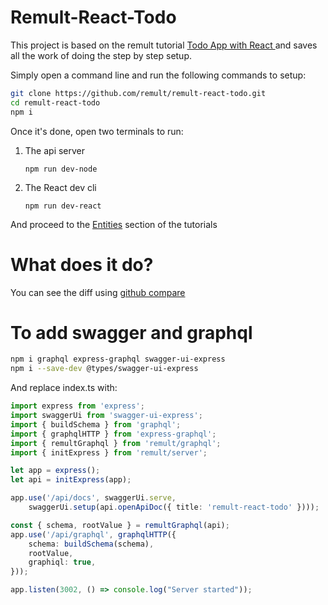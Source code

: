 # Remult-React-Todo

This project is based on the remult tutorial  [Todo App with React
](https://remult.github.io/guide/setup-react.html) and saves all the work of doing the step by step setup.

Simply open a command line and run the following commands to setup:
```sh
git clone https://github.com/remult/remult-react-todo.git
cd remult-react-todo
npm i
```

Once it's done, open two terminals to run:
1. The api server
   ```
   npm run dev-node
   ```
2. The React dev cli
   ``` 
   npm run dev-react
   ```

And proceed to the [Entities](https://remult.github.io/guide/setup-remult.html#entities) section of the tutorials

# What does it do?
You can see the diff using [github compare](https://github.com/remult/remult-react-todo/compare/first-commit...master)


# To add swagger and graphql
```sh
npm i graphql express-graphql swagger-ui-express
npm i --save-dev @types/swagger-ui-express
```
And replace index.ts with:
```ts
import express from 'express';
import swaggerUi from 'swagger-ui-express';
import { buildSchema } from 'graphql';
import { graphqlHTTP } from 'express-graphql';
import { remultGraphql } from 'remult/graphql';
import { initExpress } from 'remult/server';

let app = express();
let api = initExpress(app);

app.use('/api/docs', swaggerUi.serve,
    swaggerUi.setup(api.openApiDoc({ title: 'remult-react-todo' })));

const { schema, rootValue } = remultGraphql(api);
app.use('/api/graphql', graphqlHTTP({
    schema: buildSchema(schema),
    rootValue,
    graphiql: true,
}));

app.listen(3002, () => console.log("Server started"));
```